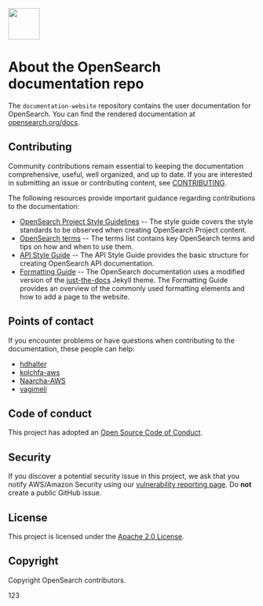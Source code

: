 <img src="https://opensearch.org/assets/img/opensearch-logo-themed.svg" height="64px">

# About the OpenSearch documentation repo

The `documentation-website` repository contains the user documentation for OpenSearch. You can find the rendered documentation at [opensearch.org/docs](https://opensearch.org/docs).


## Contributing

Community contributions remain essential to keeping the documentation comprehensive, useful, well organized, and up to date. If you are interested in submitting an issue or contributing content, see [CONTRIBUTING](CONTRIBUTING.md). 

The following resources provide important guidance regarding contributions to the documentation:  

- [OpenSearch Project Style Guidelines](STYLE_GUIDE.md) -- The style guide covers the style standards to be observed when creating OpenSearch Project content.
- [OpenSearch terms](TERMS.md) -- The terms list contains key OpenSearch terms and tips on how and when to use them.  
- [API Style Guide](API_STYLE_GUIDE.md) -- The API Style Guide provides the basic structure for creating OpenSearch API documentation.
- [Formatting Guide](FORMATTING_GUIDE.md) -- The OpenSearch documentation uses a modified version of the [just-the-docs](https://github.com/pmarsceill/just-the-docs) Jekyll theme. The Formatting Guide provides an overview of the commonly used formatting elements and how to add a page to the website.


## Points of contact

If you encounter problems or have questions when contributing to the documentation, these people can help:

- [hdhalter](https://github.com/hdhalter)
- [kolchfa-aws](https://github.com/kolchfa-aws)
- [Naarcha-AWS](https://github.com/Naarcha-AWS)
- [vagimeli](https://github.com/vagimeli)


## Code of conduct

This project has adopted an [Open Source Code of Conduct](https://opensearch.org/codeofconduct.html).


## Security

If you discover a potential security issue in this project, we ask that you notify AWS/Amazon Security using our [vulnerability reporting page](http://aws.amazon.com/security/vulnerability-reporting/). Do **not** create a public GitHub issue.


## License

This project is licensed under the [Apache 2.0 License](LICENSE).


## Copyright

Copyright OpenSearch contributors.

123
